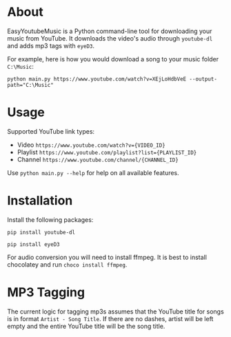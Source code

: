 # About
EasyYoutubeMusic is a Python command-line tool for downloading your music from YouTube. It downloads the video's audio through `youtube-dl` and adds mp3 tags with `eyeD3`.

For example, here is how you would download a song to your music folder `C:\Music`:

`python main.py https://www.youtube.com/watch?v=XEjLoHdbVeE --output-path="C:\Music" `


# Usage
Supported YouTube link types:
- Video `https://www.youtube.com/watch?v={VIDEO_ID}`
- Playlist `https://www.youtube.com/playlist?list={PLAYLIST_ID}`
- Channel `https://www.youtube.com/channel/{CHANNEL_ID}`


Use `python main.py --help` for help on all available features.

# Installation
Install the following packages:

`pip install youtube-dl`

`pip install eyeD3`

For audio conversion you will need to install ffmpeg. It is best to install chocolatey and run `choco install ffmpeg`.

# MP3 Tagging
The current logic for tagging mp3s assumes that the YouTube title for songs is in format `Artist - Song Title`. If there are no dashes, artist will be left empty and the entire YouTube title will be the song title. 
